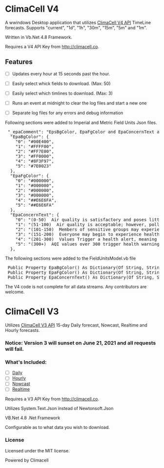 # ClimaCell V4 #

A wwindows Desktop application that utilizes [ClimaCell V4 API](https://developer.climacell.co/) TimeLine forecasts.  Supports "current", "1d", "1h", "30m", "15m", "5m" and "1m".

Written in Vb.Net 4.8 Framework.

Requires a V4 API Key from http://climacell.co.

## Features ##

- [ ] Updates every hour at 15 seconds past the hour.
- [ ] Easily select whick fields to download. (Max: 50)
- [ ] Easily select which timlines to download. (Max: 3)
- [ ] Runs an event at midnight to clear the log files and start a new one
- [ ] Separate log files for any errors and debug information


Following sections were added to Imperial and Metric Field Units Json files.

<pre>
 "_epaComment": "EpsBgColor, EpaFgColor and EpaConcernText added to enhance AQI data response.",
  "EpaBgColor": {
    "0": "#00E400",
    "1": "#FFFF00",
    "2": "#FF7E00",
    "3": "#FF0000",
    "4": "#8F3F97",
    "5": "#7E0023"
  },
  "EpaFgColor": {
    "0": "#000000",
    "1": "#000000",
    "2": "#000000",
    "3": "#000000",
    "4": "##E6E6FA",
    "5": "##E6E6FA"
  },
  "EpaConcernText": {
    "0": "(0-50)  Air quality is satisfactory and poses little or no health risk.",
    "1": "(51-100)  Air quality is acceptable; however, pollution in this range may pose\n a moderate health concern for a very small number of individuals. People\n who are unusually sensitive to ozone or particle pollution may experience\n respiratory symptoms.",
    "2": "(101-150)  Members of sensitive groups may experience health effects, but the\n general public is unlikely to be affected.",
    "3": "(151-200)  Everyone may begin to experience health effects but members of sensitive\n groups may experience more serious health effects.",
    "4": "(201-300)  Values Trigger a health alert, meaning everyone may experience more\n serious health effects.",
    "5": "(300+)  AQI values over 300 trigger health warnings of emergency conditions. The\n entire population is even more likely to be affected by serious health\n effects."
  },
</pre>

The following sections were added to the FieldUnitsModel.vb file

<pre>
 Public Property EpaBgColor() As Dictionary(Of String, String)
 Public Property EpaFgColor() As Dictionary(Of String, String)
 Public Property EpaConcernText() As Dictionary(Of String, String)
</pre>

The V4 code is not complete for all data streams.  Any contributors are welcome.

# ClimaCell V3 #
Utilizes [ClimaCell V3 API](https://developer.climacell.co/) 15-day Daily forecast, Nowcast, Realtime and Hourly forecasts.

### Notice: Version 3 will sunset on June 21, 2021 and all requests will fail. ###

### What's Included: ###
- [ ] [Daily](https://developer.climacell.co/v3/reference#get-daily)
- [ ] [Hourly](https://developer.climacell.co/v3/reference#get-hourly)
- [ ] [Nowcast](https://developer.climacell.co/v3/reference#get-nowcast)
- [ ] [Realtime](https://developer.climacell.co/v3/reference#get-realtime)

Requires a V3 API Key from http://climacell.co.

Utilizes System.Text.Json instead of Newtonsoft.Json

VB.Net 4.8 .Net Framework

Configurable as to what data you wish to download.

### License ###
Licensed under the MIT license.

Powered by Climacell
